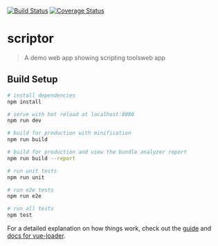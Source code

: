 [![Build Status](https://travis-ci.org/AdrienEtienne/scriptor.svg?branch=develop)](https://travis-ci.org/AdrienEtienne/scriptor) [![Coverage Status](https://coveralls.io/repos/github/AdrienEtienne/scriptor/badge.svg?branch=develop)](https://coveralls.io/github/AdrienEtienne/scriptor?branch=develop)

# scriptor

> A demo web app showing scripting toolsweb app

## Build Setup

``` bash
# install dependencies
npm install

# serve with hot reload at localhost:8080
npm run dev

# build for production with minification
npm run build

# build for production and view the bundle analyzer report
npm run build --report

# run unit tests
npm run unit

# run e2e tests
npm run e2e

# run all tests
npm test
```

For a detailed explanation on how things work, check out the [guide](http://vuejs-templates.github.io/webpack/) and [docs for vue-loader](http://vuejs.github.io/vue-loader).
